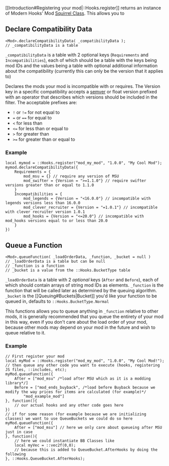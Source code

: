 [[Introduction#Registering your mod|::Hooks.register]] returns an instance of Modern Hooks' Mod [Squirrel Class](https://developer.electricimp.com/squirrel/squirrel-guide/classes). This allows you to

## Declare Compatibility Data
```squirrel
<Mod>.declareCompatibilityData( _compatibilityData );
// _compatibilityData is a table
```
`_compatibilityData` is a table with 2 optional keys (`Requirements` and `Incompatibilities`), each of which should be a table with the keys being mod IDs and the values being a table with optional additional information about the compatibility (currently this can only be the version that it applies to)

Declares the mods your mod is incompatible with or requires. The Version key in a specific compatibility accepts a [semver](https://semver.org/) or float version prefixed with an operator that describes which versions should be included in the filter. The acceptable prefixes are:
- `!` or `!=` for not equal to
- `=` or `==` for equal to
- `<` for less than
- `<=` for less than or equal to
- `>` for greater than
- `>=` for greater than or equal to

### Example
```squirrel
local mymod = ::Hooks.register("mod_my_mod", "1.0.0", "My Cool Mod");
mymod.declareCompatibilityData({
	Requirements = {
		mod_msu = {} // require any version of MSU
		mod_swifter = {Version = ">=1.1.0"} // require swifter versions greater than or equal to 1.1.0
	}
	Incompatibilities = {
		mod_legends = {Version = "<16.0.0"} // incompatible with legends versions less than 16.0.0
		mod_clever_recruiter = {Version = "=1.0.1"} // incompatible with clever recruiter version 1.0.1
		mod_hooks = {Version = "<=20.0"} // incompatible with mod_hooks versions equal to or less than 20.0
	}
})
```

## Queue a Function
```squirrel
<Mod>.queueFunction( _loadOrderData, _function, _bucket = null )
// _loadOrderData is a table but can be null
// _function is a function
// _bucket is a value from the ::Hooks.BucketType table
```
`_loadOrderData` is a table with 2 *optional* keys (`After` and `Before`), each of which should contain arrays of string mod IDs as elements.
`_function` is the function that will be called later as determined by the queuing algorithm.
`_bucket` is the [[Queuing#Buckets|Bucket]] you'd like your function to be queued in, defaults to `::Hooks.BucketType.Normal`

This functions allows you to queue anything in `_function` relative to other mods, it is generally recommended that you queue the entirety of your mod in this way, even if you don't care about the load order of your mod, because other mods may depend on your mod in the future and wish to queue relative to it.

### Example
```squirrel
// First register your mod
local myMod = ::Hooks.register("mod_my_mod", "1.0.0", "My Cool Mod!");
// then queue any other code you want to execute (hooks, registering JS files, ::includes, etc);
myMod.queueFunction({
	After = ["mod_msu" /*load after MSU which as it is a modding library*/]
	Before = ["mod_ends_buyback", /*load before Buyback because we modify the way prices for items are calculated (for example)*/
		"mod_example_mod"]
}, function(){
	// our actual hooks and any other code goes here
})
// if for some reason (for example because we are initializing classes) we want to use QueueBuckets we could do so here
myMod.queueFunction({
	After = ["mod_msu"] // here we only care about queueing after MSU just in case
}, function(){
	// here we could instantiate BB Classes like
	local myVec = ::vec2f(0,0);
	// because this is added to QueueBucket.AfterHooks by doing the following
}, ::Hooks.QueueBucket.AfterHooks);
```